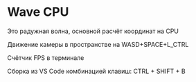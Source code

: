 # Wave CPU

Это радужная волна, основной расчёт координат на CPU

Движение камеры в пространстве на WASD+SPACE+L_CTRL

Счётчик FPS в терминале

Сборка из VS Code комбинацией клавиш: CTRL + SHIFT + B
